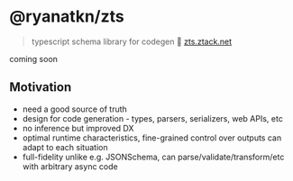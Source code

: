 # @ryanatkn/zts

> typescript schema library for codegen 🧱 [zts.ztack.net](https://zts.ztack.net/)

coming soon

## Motivation

- need a good source of truth
- design for code generation - types, parsers, serializers, web APIs, etc
- no inference but improved DX
- optimal runtime characteristics, fine-grained control over outputs can adapt to each situation
- full-fidelity unlike e.g. JSONSchema, can parse/validate/transform/etc with arbitrary async code
